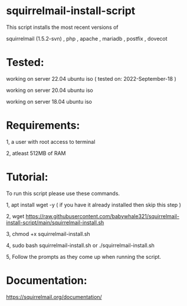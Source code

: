 # squirrelmail-install-script

This script installs the most recent versions of

squirrelmail (1.5.2-svn) , php , apache , mariadb , postfix , dovecot

 # Tested:
 
 working on server 22.04 ubuntu iso ( tested on: 2022-September-18 )
 
 working on server 20.04 ubuntu iso
 
 working on server 18.04 ubuntu iso

# Requirements:

1, a user with root access to terminal

2, atleast 512MB of RAM


# Tutorial:

To run this script please use these commands.

1, apt install wget -y ( if you have it already installed then skip this step )

2, wget https://raw.githubusercontent.com/babywhale321/squirrelmail-install-script/main/squirrelmail-install.sh

3, chmod +x squirrelmail-install.sh

4, sudo bash squirrelmail-install.sh or ./squirrelmail-install.sh

5, Follow the prompts as they come up when running the script.
 
# Documentation:

https://squirrelmail.org/documentation/
